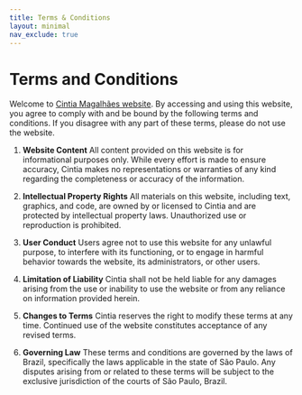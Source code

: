 ```yaml
---
title: Terms & Conditions
layout: minimal
nav_exclude: true
---
```


# Terms and Conditions

Welcome to [Cintia Magalhães website](cintiamagalhaes.dev). By accessing and using this website, you agree to comply with and be bound by the following terms and conditions. If you disagree with any part of these terms, please do not use the website.

1. **Website Content**
All content provided on this website is for informational purposes only. While every effort is made to ensure accuracy, Cintia makes no representations or warranties of any kind regarding the completeness or accuracy of the information.

2. **Intellectual Property Rights**
All materials on this website, including text, graphics, and code, are owned by or licensed to Cintia and are protected by intellectual property laws. Unauthorized use or reproduction is prohibited.

3. **User Conduct**
Users agree not to use this website for any unlawful purpose, to interfere with its functioning, or to engage in harmful behavior towards the website, its administrators, or other users.

4. **Limitation of Liability**
Cintia shall not be held liable for any damages arising from the use or inability to use the website or from any reliance on information provided herein.

5. **Changes to Terms**
Cintia reserves the right to modify these terms at any time. Continued use of the website constitutes acceptance of any revised terms.

6. **Governing Law**
These terms and conditions are governed by the laws of Brazil, specifically the laws applicable in the state of São Paulo. Any disputes arising from or related to these terms will be subject to the exclusive jurisdiction of the courts of São Paulo, Brazil.
